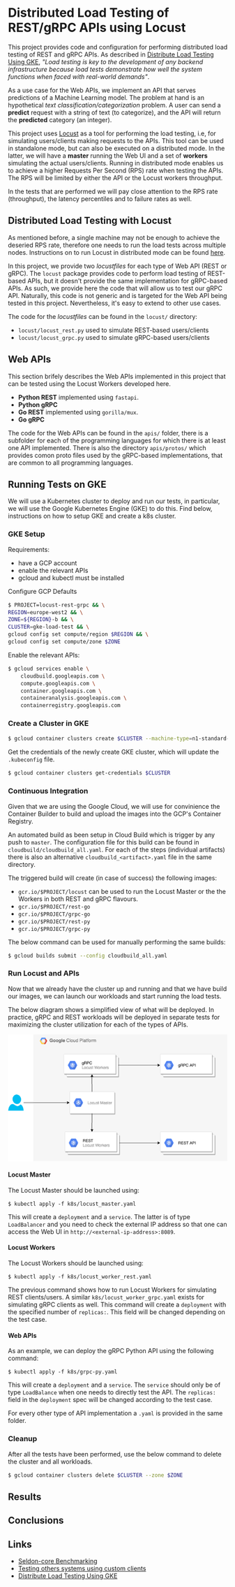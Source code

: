 # Distributed Load Testing of REST/gRPC APIs using Locust

This project provides code and configuration for performing distributed load testing of REST and gRPC APIs. As described in [Distribute Load Testing Using GKE](https://github.com/GoogleCloudPlatform/distributed-load-testing-using-kubernetes), *"Load testing is key to the development of any backend infrastructure because load tests demonstrate how well the system functions when faced with real-world demands"*. 

As a use case for the Web APIs, we implement an API that serves predictions of a Machine Learning model. The problem at hand is an hypothetical *text classification/categorization* problem. A user can send a **predict** request with a string of text (to categorize), and the API will return the **predicted** category (an integer).

This project uses [Locust](https://locust.io/) as a tool for performing the load testing, i.e, for simulating users/clients making requests to the APIs. This tool can be used in standalone mode, but can also be executed on a distributed mode. In the latter, we will have a **master** running the Web UI and a set of **workers** simulating the actual users/clients. Running in distributed mode enables us to achieve a higher Requests Per Second (RPS) rate when testing the APIs. The RPS will be limited by either the API or the Locust workers throughput.

In the tests that are performed we will pay close attention to the RPS rate (throughput), the latency percentiles and to failure rates as well.

## Distributed Load Testing with Locust

As mentioned before, a single machine may not be enough to achieve the deseried RPS rate, therefore one needs to run the load tests across multiple nodes. Instructions on to run Locust in distributed mode can be found [here](https://docs.locust.io/en/stable/running-locust-distributed.html). 

In this project, we provide two *locustfiles* for each type of Web API (REST or gRPC). The `locust` package provides code to perform load testing of REST-based APIs, but it doesn't provide the same implementation for gRPC-based APIs. As such, we provide here the code that will allow us to test our gRPC API. Naturally, this code is not generic and is targeted for the Web API being tested in this project. Nevertheless, it's easy to extend to other use cases. 

The code for the *locustfiles* can be found in the `locust/` directory:

- `locust/locust_rest.py` used to simulate REST-based users/clients
- `locust/locust_grpc.py` used to simulate gRPC-based users/clients

## Web APIs

This section brifely describes the Web APIs implemented in this project that can be tested using the Locust Workers developed here.

- **Python REST** implemented using `fastapi`.
- **Python gRPC**
- **Go REST** implemented using `gorilla/mux`.
- **Go gRPC**

The code for the Web APIs can be found in the `apis/` folder, there is a subfolder for each of the programming languages for which there is at least one API implemented. There is also the directory `apis/protos/` which provides comon proto files used by the gRPC-based implementations, that are common to all programming languages.

## Running Tests on GKE

We will use a Kubernetes cluster to deploy and run our tests, in particular, we will use the Google Kubernetes Engine (GKE) to do this. Find below, instructions on how to setup GKE and create a k8s cluster.

### GKE Setup

Requirements:

- have a GCP account
- enable the relevant APIs
- gcloud and kubectl must be installed

Configure GCP Defaults

```bash
$ PROJECT=locust-rest-grpc && \
REGION=europe-west2 && \
ZONE=${REGION}-b && \
CLUSTER=gke-load-test && \
gcloud config set compute/region $REGION && \
gcloud config set compute/zone $ZONE
```

Enable the relevant APIs:

```bash
$ gcloud services enable \
    cloudbuild.googleapis.com \
    compute.googleapis.com \
    container.googleapis.com \
    containeranalysis.googleapis.com \
    containerregistry.googleapis.com 
```

### Create a Cluster in GKE

```bash
$ gcloud container clusters create $CLUSTER --machine-type=n1-standard-8
```

Get the credentials of the newly create GKE cluster, which will update the `.kubeconfig` file.

```bash
$ gcloud container clusters get-credentials $CLUSTER
```

### Continuous Integration

Given that we are using the Google Cloud, we will use for convinience the Container Builder to build and upload the images into the GCP's Container Registry.

An automated build as been setup in Cloud Build which is trigger by any push to `master`. The configuration file for this build can be found in `cloudbuild/cloudbuild_all.yaml`. For each of the steps (individual artifacts) there is also an alternative `cloudbuild_<artifact>.yaml` file in the same directory. 

The triggered build will create (in case of success) the following images:

- `gcr.io/$PROJECT/locust` can be used to run the Locust Master or the the Workers in both REST and gRPC flavours.
- `gcr.io/$PROJECT/rest-go`
- `gcr.io/$PROJECT/grpc-go`
- `gcr.io/$PROJECT/rest-py`
- `gcr.io/$PROJECT/grpc-py`

The below command can be used for manually performing the same builds:

```bash
$ gcloud builds submit --config cloudbuild_all.yaml
```

### Run Locust and APIs

Now that we already have the cluster up and running and that we have build our images, we can launch our workloads and start running the load tests.

The below diagram shows a simplified view of what will be deployed. In practice, gRPC and REST workloads will be deployed in separate tests for maximizing the cluster utilization for each of the types of APIs.

![diagram](resources/locust_diagram.png)

#### Locust Master

The Locust Master should be launched using:

```
$ kubectl apply -f k8s/locust_master.yaml
```

This will create a `deployment` and a `service`. The latter is of type `LoadBalancer` and you need to check the external IP address so that one can access the Web UI in `http://<external-ip-address>:8089`.

#### Locust Workers

The Locust Workers should be launched using:

```
$ kubectl apply -f k8s/locust_worker_rest.yaml
```

The previous command shows how to run Locust Workers for simulating REST clients/users. A similar `k8s/locust_worker_grpc.yaml` exists for simulating gRPC clients as well. This command will create a `deployment` with the specified number of `replicas:`. This field will be changed depending on the test case.


#### Web APIs

As an example, we can deploy the gRPC Python API using the following command:

```
$ kubectl apply -f k8s/grpc-py.yaml
```

This will create a `deployment` and a `service`. The `service` should only be of type `LoadBalance` when one needs to directly test the API. The `replicas:` field in the `deployment` spec will be changed according to the test case.

For every other type of API implementation a `.yaml` is provided in the same folder.

### Cleanup

After all the tests have been performed, use the below command to delete the cluster and all workloads.

```bash
$ gcloud container clusters delete $CLUSTER --zone $ZONE
```

## Results


## Conclusions


## Links

- [Seldon-core Benchmarking](https://docs.seldon.io/projects/seldon-core/en/v1.1.0/reference/benchmarking.html)
- [Testing others systems using custom clients](https://docs.locust.io/en/stable/testing-other-systems.html)
- [Distribute Load Testing Using GKE](https://github.com/GoogleCloudPlatform/distributed-load-testing-using-kubernetes)

